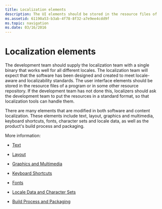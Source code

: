 ```yaml
---
title: Localization elements
description: The UI elements should be stored in the resource files of a program or in some other resource repository.
ms.assetid: 61190a53-b3ab-4f78-8f32-a7e9ee4cdd9f
ms.topic: navigation
ms.date: 03/16/2016
---
```

# Localization elements

The development team should supply the localization team with a single binary that works well for all different locales.
The localization team will expect that the software has been designed and created to meet locale-aware and localizability standards.
The user interface elements should be stored in the resource files of a program or in some other resource repository.
If the development team has not done this, localizers should ask the development team to put the resources in a standard format, so that localization tools can handle them.

There are many elements that are modified in both software and content localization.
These elements include text, layout, graphics and multimedia, keyboard shortcuts, fonts, character sets and locale data, as well as the product's build process and packaging.

More information:

- [Text](text.md)

- [Layout](layout.md)

- [Graphics and Multimedia](graphics-and-multimedia.md)

- [Keyboard Shortcuts](keyboard-shortcuts.md)

- [Fonts](fonts.md)

- [Locale Data and Character Sets](locale-data-and-character-sets.md)

- [Build Process and Packaging](build-process-and-packaging.md)
